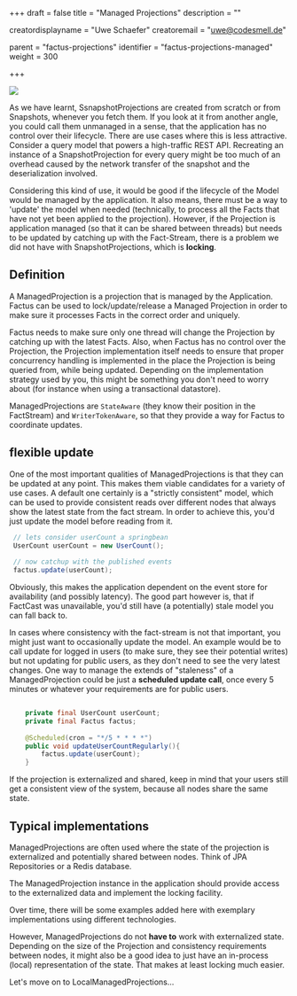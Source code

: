 +++
draft = false
title = "Managed Projections"
description = ""


creatordisplayname = "Uwe Schaefer"
creatoremail = "uwe@codesmell.de"


parent = "factus-projections"
identifier = "factus-projections-managed"
weight = 300

+++

![](../ph_m.png)

As we have learnt, SsnapshotProjections are created from scratch or from Snapshots, whenever you fetch them. 
If you look at it from another angle, you could call them unmanaged in a sense, that the application has no 
control over their lifecycle.
There are use cases where this is less attractive. Consider a query model that powers a high-traffic REST API. 
Recreating an instance of a SnapshotProjection for every query might be too much of an overhead caused by the 
network transfer of the snapshot and the deserialization involved.

Considering this kind of use, it would be good if the lifecycle of the Model would be managed by the application. 
It also means, there must be a way to 'update' the model when needed (technically, to process all the Facts that have 
not yet been applied to the projection).
However, if the Projection is application managed (so that it can be shared between threads) but needs to be updated 
by catching up with the Fact-Stream, there is a problem we did not have with SnapshotProjections, which is
 **locking**.

## Definition

A ManagedProjection is a projection that is managed by the Application. Factus can be used to lock/update/release
a Managed Projection in order to make sure it processes Facts in the correct order and uniquely.

Factus needs to make sure only one thread will change the Projection by catching up with the latest Facts.
Also, when Factus has no control over the Projection, the Projection implementation itself needs to ensure 
that proper concurrency handling is implemented in the place the Projection is being queried from, while being updated.
Depending on the implementation strategy used by you, this might be something you don't need to worry about (for 
instance when using a transactional datastore).

ManagedProjections are `StateAware` (they know their position in the FactStream) and `WriterTokenAware`, so that 
they provide a way for Factus to coordinate updates.

## flexible update

One of the most important qualities of ManagedProjections is that they can be updated at any point.
This makes them viable candidates for a variety of use cases. A default one certainly is a "strictly consistent" 
model, which can be used to provide consistent reads over different nodes that always show the latest state from 
the fact stream. In order to achieve this, you'd just update the model before reading from it.

```java
 // lets consider userCount a springbean
 UserCount userCount = new UserCount();
 
 // now catchup with the published events
 factus.update(userCount);
```

Obviously, this makes the application dependent on the event store for availability (and possibly latency). 
The good part however is, that if FactCast was unavailable, you'd still have (a potentially) stale model you can 
fall back to.

In cases where consistency with the fact-stream is not that important, you might just want to occasionally update 
the model. An example would be to call update for logged in users (to make sure, they see their potential writes) 
but not updating for public users, as they don't need to see the very latest changes.
One way to manage the extends of "staleness" of a ManagedProjection could be just a **scheduled update call**, 
once every 5 minutes or whatever your requirements are for public users.  

```java

    private final UserCount userCount;
    private final Factus factus;
    
    @Scheduled(cron = "*/5 * * * *")
    public void updateUserCountRegularly(){
        factus.update(userCount);
    }

```

If the projection is externalized and shared, keep in mind that your users still get a consistent view of the system, 
because all nodes share the same state.

## Typical implementations

ManagedProjections are often used where the state of the projection is externalized and potentially shared between 
nodes. Think of JPA Repositories or a Redis database.

The ManagedProjection instance in the application should provide access to the externalized data and implement 
the locking facility.

Over time, there will be some examples added here with exemplary implementations using different technologies. 

However, ManagedProjections do not **have to** work with externalized state. Depending on the size of the 
Projection and consistency requirements between nodes, it might also be a good idea to just have an in-process (local) 
representation of the state. That makes at least locking much easier.

Let's move on to LocalManagedProjections... 
